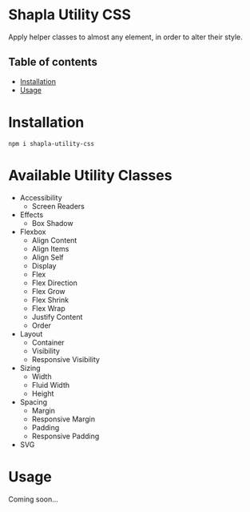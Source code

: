 # Shapla Utility CSS

Apply helper classes to almost any element, in order to alter their style.

## Table of contents

- [Installation](#installation)
- [Usage](#usage)

# Installation

```
npm i shapla-utility-css
```

# Available Utility Classes
* Accessibility
    * Screen Readers
* Effects
    * Box Shadow
* Flexbox
    * Align Content
    * Align Items
    * Align Self
    * Display
    * Flex
    * Flex Direction
    * Flex Grow
    * Flex Shrink
    * Flex Wrap
    * Justify Content
    * Order
* Layout
    * Container
    * Visibility
    * Responsive Visibility
* Sizing
    * Width
    * Fluid Width
    * Height
* Spacing
    * Margin
    * Responsive Margin
    * Padding
    * Responsive Padding
* SVG

# Usage
Coming soon...